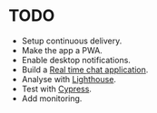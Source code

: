 # TODO

- Setup continuous delivery.
- Make the app a PWA.
- Enable desktop notifications.
- Build a [Real time chat application](https://aws.amazon.com/blogs/mobile/building-a-serverless-real-time-chat-application-with-aws-appsync/).
- Analyse with [Lighthouse](https://developer.chrome.com/docs/lighthouse/overview/).
- Test with [Cypress](https://www.cypress.io/).
- Add monitoring.
